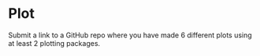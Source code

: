 # Plot
Submit a link to a GitHub repo where you have made 6 different plots using at least 2 plotting packages.
